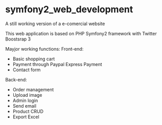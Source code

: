 # symfony2_web_development
A still working version of a e-comercial website

This web application is based on PHP Symfony2 framework with Twitter Boostsrap 3

Mayjor working functions:
Front-end:
- Basic shopping cart 
- Payment through Paypal Express Payment
- Contact form

Back-end:
- Order management
- Upload image
- Admin login
- Send email
- Product CRUD
- Export Excel

